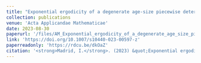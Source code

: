```yaml
---
title: "Exponential ergodicity of a degenerate age-size piecewise deterministic process"
collection: publications
venue: 'Acta Applicandae Mathematicae'
date: 2023-08-30
paperurl: '/files/AM_Exponential_ergodicity_of_a_degenerate_age_size_piecewise_deterministic_process.pdf'
link: 'https://doi.org/10.1007/s10440-023-00597-z'
paperreadonly: 'https://rdcu.be/dkOaZ'
citation: '<strong>Madrid, I.</strong>. (2023) &quot;Exponential ergodicity of a degenerate age-size piecewise deterministic process.&quot; <i>Acta Applicandae Mathematicae </i>. 187:5.'
---
```


